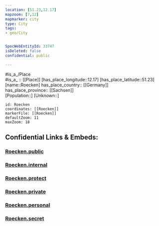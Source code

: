 ```yaml
---
location: [51.23,12.17] 
mapzoom: [7,12] 
mapmarker: city 
type: City
tags:
- geo/City


SpocWebEntityId: 33747
isDeleted: false
confidential: public

---
```

#is_a_/Place  
#is_a_ :: [[Place]] 
[has_place_longitude::12.17] 
[has_place_latitude::51.23] 
[name::Roecken] 
has_place_country:: [[Germany]]  
has_place_province:: [[Sachsen]]  
[Population::] 
[Unknown::] 


```leaflet
id: Roecken
coordinates: [[Roecken]] 
markerFile: [[Roecken]] 
defaultZoom: 11 
maxZoom: 18
```


## Confidential Links & Embeds: 

### [Roecken.public](/_public/\Earth\Continent\Europe\Europe~Central\Germany\Germany~East\Sachsen-Anhalt\counties~SA\Burgenlandkreis\cities~Burgenland\Lützen\CityRoecken.public.md) 

### [Roecken.internal](/_internal/\Earth\Continent\Europe\Europe~Central\Germany\Germany~East\Sachsen-Anhalt\counties~SA\Burgenlandkreis\cities~Burgenland\Lützen\CityRoecken.internal.md) 

### [Roecken.protect](/_protect/\Earth\Continent\Europe\Europe~Central\Germany\Germany~East\Sachsen-Anhalt\counties~SA\Burgenlandkreis\cities~Burgenland\Lützen\CityRoecken.protect.md) 

### [Roecken.private](/_private/\Earth\Continent\Europe\Europe~Central\Germany\Germany~East\Sachsen-Anhalt\counties~SA\Burgenlandkreis\cities~Burgenland\Lützen\CityRoecken.private.md) 

### [Roecken.personal](/_personal/\Earth\Continent\Europe\Europe~Central\Germany\Germany~East\Sachsen-Anhalt\counties~SA\Burgenlandkreis\cities~Burgenland\Lützen\CityRoecken.personal.md) 

### [Roecken.secret](/_secret/\Earth\Continent\Europe\Europe~Central\Germany\Germany~East\Sachsen-Anhalt\counties~SA\Burgenlandkreis\cities~Burgenland\Lützen\CityRoecken.secret.md)

